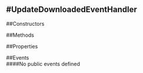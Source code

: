 #UpdateDownloadedEventHandler
---
##Constructors 


##Methods  












##Properties  



##Events  
####No public events defined


